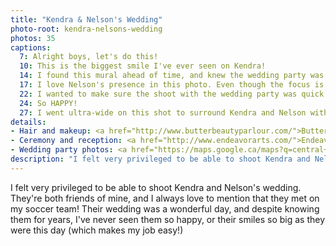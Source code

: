 ```yaml
---
title: "Kendra & Nelson's Wedding"
photo-root: kendra-nelsons-wedding
photos: 35
captions:
  7: Alright boys, let's do this!
  10: This is the biggest smile I've ever seen on Kendra!
  14: I found this mural ahead of time, and knew the wedding party was going to be colourful, so it was the perfect match.
  17: I love Nelson's presence in this photo. Even though the focus is clearly on Kendra (and her eyes), Nelsons broad stance makes it clear, this shot is about Kendra being his wife.
  22: I wanted to make sure the shoot with the wedding party was quick and felt like a celebration, not work! This photo was even more fun to make than to look at.
  24: So HAPPY!
  27: I went ultra-wide on this shot to surround Kendra and Nelson with as many of their guests as possible.
details:
- Hair and makeup: <a href="http://www.butterbeautyparlour.com/">Butter Beauty Parlour</a>
- Ceremony and reception: <a href="http://www.endeavorarts.com/">Endeavor Art Gallery</a>
- Wedding party photos: <a href="https://maps.google.ca/maps?q=central+memorial+park+calgary&fb=1&gl=ca&hq=central+memorial+park&hnear=0x537170039f843fd5:0x266d3bb1b652b63a,Calgary,+AB&cid=0,0,13638620612029833000&t=h&z=16&iwloc=A">Central Memorial Park & Area</a>
description: "I felt very privileged to be able to shoot Kendra and Nelson's wedding. They're both friends of mine, and I always love to mention that they met on my soccer team! Their wedding was a wonderful day, and despite knowing them for years, I've never seen them so happy, or their smiles so big as they were this day (which makes my job easy!)"
---
```

I felt very privileged to be able to shoot Kendra and Nelson's wedding. They're both friends of mine, and I always love to mention that they met on my soccer team! Their wedding was a wonderful day, and despite knowing them for years, I've never seen them so happy, or their smiles so big as they were this day (which makes my job easy!)